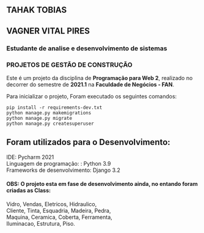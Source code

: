 <h2>TAHAK TOBIAS</h2>
<h2>VAGNER VITAL PIRES</h2>
<h3>Estudante de analise e desenvolvimento de sistemas</h3>

### PROJETOS DE GESTÃO DE CONSTRUÇÃO
Este é um projeto da disciplina de <b>Programação para Web 2</b>, realizado no decorrer do semestre de <b>2021.1</b> na <b>Faculdade de Negócios - FAN</b>.

Para inicializar o projeto, Foram executado os seguintes comandos:
```
pip install -r requirements-dev.txt
python manage.py makemigrations
python manage.py migrate
python manage.py createsuperuser
```
>

## Foram utilizados para o Desenvolvimento:<br>
IDE: Pycharm 2021<br>
Linguagem de programação: : Python 3.9<br>
Frameworks de desenvolvimento: Django 3.2<br>

#### OBS: O projeto esta em fase de desenvolvimento ainda, no entando foram criadas as Class: 
Vidro,  Vendas, Eletricos,  Hidraulico,<br>
Cliente, Tinta, Esquadria, Madeira, Pedra,<br> 
Maquina, Ceramica, Coberta, Ferramenta, <br>
Iluminacao, Estrutura, Piso.

